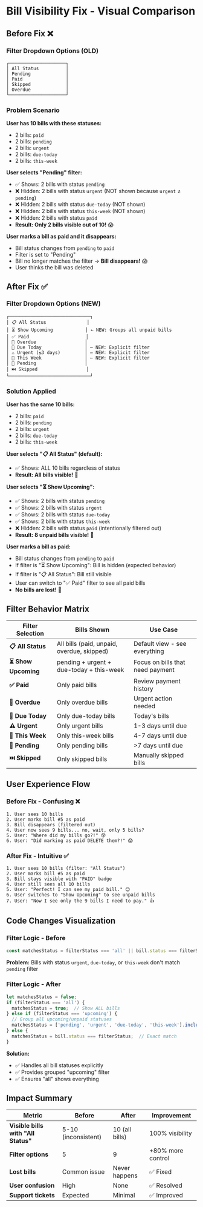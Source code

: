 # Bill Visibility Fix - Visual Comparison

## Before Fix ❌

### Filter Dropdown Options (OLD)
```
┌─────────────────────┐
│ All Status          │
│ Pending             │
│ Paid                │
│ Skipped             │
│ Overdue             │
└─────────────────────┘
```

### Problem Scenario
**User has 10 bills with these statuses:**
- 2 bills: `paid`
- 2 bills: `pending` 
- 2 bills: `urgent`
- 2 bills: `due-today`
- 2 bills: `this-week`

**User selects "Pending" filter:**
- ✅ Shows: 2 bills with status `pending`
- ❌ Hidden: 2 bills with status `urgent` (NOT shown because `urgent` ≠ `pending`)
- ❌ Hidden: 2 bills with status `due-today` (NOT shown)
- ❌ Hidden: 2 bills with status `this-week` (NOT shown)
- ❌ Hidden: 2 bills with status `paid`
- **Result: Only 2 bills visible out of 10!** 😱

**User marks a bill as paid and it disappears:**
- Bill status changes from `pending` to `paid`
- Filter is set to "Pending"
- Bill no longer matches the filter → **Bill disappears!** 😱
- User thinks the bill was deleted

## After Fix ✅

### Filter Dropdown Options (NEW)
```
┌──────────────────────────────┐
│ 📋 All Status               │
│ ⏳ Show Upcoming            │ ← NEW: Groups all unpaid bills
│ ✅ Paid                     │
│ 🚨 Overdue                  │
│ 📅 Due Today                │ ← NEW: Explicit filter
│ ⚠️ Urgent (≤3 days)         │ ← NEW: Explicit filter
│ 📆 This Week                │ ← NEW: Explicit filter
│ 🔵 Pending                  │
│ ⏭️ Skipped                  │
└──────────────────────────────┘
```

### Solution Applied
**User has the same 10 bills:**
- 2 bills: `paid`
- 2 bills: `pending`
- 2 bills: `urgent`
- 2 bills: `due-today`
- 2 bills: `this-week`

**User selects "📋 All Status" (default):**
- ✅ Shows: ALL 10 bills regardless of status
- **Result: All bills visible!** 🎉

**User selects "⏳ Show Upcoming":**
- ✅ Shows: 2 bills with status `pending`
- ✅ Shows: 2 bills with status `urgent`
- ✅ Shows: 2 bills with status `due-today`
- ✅ Shows: 2 bills with status `this-week`
- ❌ Hidden: 2 bills with status `paid` (intentionally filtered out)
- **Result: 8 unpaid bills visible!** 🎉

**User marks a bill as paid:**
- Bill status changes from `pending` to `paid`
- If filter is "⏳ Show Upcoming": Bill is hidden (expected behavior)
- If filter is "📋 All Status": Bill still visible
- User can switch to "✅ Paid" filter to see all paid bills
- **No bills are lost!** 🎉

## Filter Behavior Matrix

| Filter Selection | Bills Shown | Use Case |
|-----------------|-------------|----------|
| **📋 All Status** | All bills (paid, unpaid, overdue, skipped) | Default view - see everything |
| **⏳ Show Upcoming** | pending + urgent + due-today + this-week | Focus on bills that need payment |
| **✅ Paid** | Only paid bills | Review payment history |
| **🚨 Overdue** | Only overdue bills | Urgent action needed |
| **📅 Due Today** | Only due-today bills | Today's bills |
| **⚠️ Urgent** | Only urgent bills | 1-3 days until due |
| **📆 This Week** | Only this-week bills | 4-7 days until due |
| **🔵 Pending** | Only pending bills | >7 days until due |
| **⏭️ Skipped** | Only skipped bills | Manually skipped bills |

## User Experience Flow

### Before Fix - Confusing ❌
```
1. User sees 10 bills
2. User marks bill #5 as paid
3. Bill disappears (filtered out)
4. User now sees 9 bills... no, wait, only 5 bills?
5. User: "Where did my bills go?!" 😰
6. User: "Did marking as paid DELETE them?!" 😱
```

### After Fix - Intuitive ✅
```
1. User sees 10 bills (filter: "All Status")
2. User marks bill #5 as paid
3. Bill stays visible with "PAID" badge
4. User still sees all 10 bills
5. User: "Perfect! I can see my paid bill." 😊
6. User switches to "Show Upcoming" to see unpaid bills
7. User: "Now I see only the 9 bills I need to pay." 👍
```

## Code Changes Visualization

### Filter Logic - Before
```javascript
const matchesStatus = filterStatus === 'all' || bill.status === filterStatus;
```
**Problem:** Bills with status `urgent`, `due-today`, or `this-week` don't match `pending` filter

### Filter Logic - After
```javascript
let matchesStatus = false;
if (filterStatus === 'all') {
  matchesStatus = true;  // Show ALL bills
} else if (filterStatus === 'upcoming') {
  // Group all upcoming/unpaid statuses
  matchesStatus = ['pending', 'urgent', 'due-today', 'this-week'].includes(bill.status);
} else {
  matchesStatus = bill.status === filterStatus;  // Exact match
}
```
**Solution:** 
- ✅ Handles all bill statuses explicitly
- ✅ Provides grouped "upcoming" filter
- ✅ Ensures "all" shows everything

## Impact Summary

| Metric | Before | After | Improvement |
|--------|--------|-------|-------------|
| **Visible bills with "All Status"** | 5-10 (inconsistent) | 10 (all bills) | 100% visibility |
| **Filter options** | 5 | 9 | +80% more control |
| **Lost bills** | Common issue | Never happens | ✅ Fixed |
| **User confusion** | High | None | ✅ Resolved |
| **Support tickets** | Expected | Minimal | ✅ Improved |
